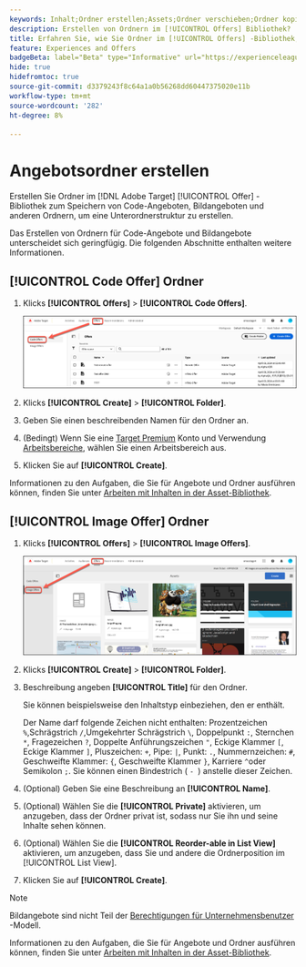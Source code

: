 ```yaml
---
keywords: Inhalt;Ordner erstellen;Assets;Ordner verschieben;Ordner kopieren;Ordner löschen;Ordner herunterladen;Ordner
description: Erstellen von Ordnern im [!UICONTROL Offers] Bibliothek?
title: Erfahren Sie, wie Sie Ordner im [!UICONTROL Offers] -Bibliothek, um Code- und Bildangebote sowie andere Ordner zu speichern.
feature: Experiences and Offers
badgeBeta: label="Beta" type="Informative" url="https://experienceleague.adobe.com/docs/target/using/introduction/intro.html?lang=de#beta newtab=true" tooltip="Was sind Beta-Funktionen in  [!DNL Adobe Target]?"
hide: true
hidefromtoc: true
source-git-commit: d3379243f8c64a1a0b56268dd60447375020e11b
workflow-type: tm+mt
source-wordcount: '282'
ht-degree: 8%

---
```


# Angebotsordner erstellen

Erstellen Sie Ordner im [!DNL Adobe Target] [!UICONTROL Offer] -Bibliothek zum Speichern von Code-Angeboten, Bildangeboten und anderen Ordnern, um eine Unterordnerstruktur zu erstellen.

Das Erstellen von Ordnern für Code-Angebote und Bildangebote unterscheidet sich geringfügig. Die folgenden Abschnitte enthalten weitere Informationen.

## [!UICONTROL Code Offer] Ordner

1. Klicks **[!UICONTROL Offers]** > **[!UICONTROL Code Offers]**.

   ![Registerkarte &quot;Code-Angebote&quot;](/help/main/c-experiences/c-manage-content/assets/code-offers-tab-new.png)

1. Klicks **[!UICONTROL Create]** > **[!UICONTROL Folder]**.

1. Geben Sie einen beschreibenden Namen für den Ordner an.

1. (Bedingt) Wenn Sie eine [Target Premium](/help/main/c-intro/intro.md#premium) Konto und Verwendung [Arbeitsbereiche](/help/main/administrating-target/c-user-management/property-channel/properties-overview.md##section_B82EB409B67C4D9D9D20CE30E48DB1DC), wählen Sie einen Arbeitsbereich aus.

1. Klicken Sie auf **[!UICONTROL Create]**.

Informationen zu den Aufgaben, die Sie für Angebote und Ordner ausführen können, finden Sie unter [Arbeiten mit Inhalten in der Asset-Bibliothek](/help/main/c-experiences/c-manage-content/assets-working.md).

## [!UICONTROL Image Offer] Ordner

1. Klicks **[!UICONTROL Offers]** > **[!UICONTROL Image Offers]**.

   ![Registerkarte &quot;Bildangebote&quot;](/help/main/c-experiences/c-manage-content/assets/image-offers-tab-new.png)

1. Klicks **[!UICONTROL Create]** > **[!UICONTROL Folder]**.
1. Beschreibung angeben **[!UICONTROL Title]** für den Ordner.

   Sie können beispielsweise den Inhaltstyp einbeziehen, den er enthält.

   Der Name darf folgende Zeichen nicht enthalten: Prozentzeichen `%`,Schrägstrich `/`,Umgekehrter Schrägstrich `\`, Doppelpunkt `:`, Sternchen `*`, Fragezeichen `?`, Doppelte Anführungszeichen `"`, Eckige Klammer `[`, Eckige Klammer `]`, Pluszeichen: `+`, Pipe: `|`, Punkt: `.`, Nummernzeichen: `#`, Geschweifte Klammer: `{`, Geschweifte Klammer `}`, Karriere `^`oder Semikolon `;`. Sie können einen Bindestrich ( `- `) anstelle dieser Zeichen.

1. (Optional) Geben Sie eine Beschreibung an **[!UICONTROL Name]**.
1. (Optional) Wählen Sie die **[!UICONTROL Private]** aktivieren, um anzugeben, dass der Ordner privat ist, sodass nur Sie ihn und seine Inhalte sehen können.

1. (Optional) Wählen Sie die **[!UICONTROL Reorder-able in List View]** aktivieren, um anzugeben, dass Sie und andere die Ordnerposition im [!UICONTROL List View].

1. Klicken Sie auf **[!UICONTROL Create]**.

>[!NOTE]
>
>Bildangebote sind nicht Teil der [Berechtigungen für Unternehmensbenutzer](/help/main/administrating-target/c-user-management/property-channel/property-channel.md) -Modell.

Informationen zu den Aufgaben, die Sie für Angebote und Ordner ausführen können, finden Sie unter [Arbeiten mit Inhalten in der Asset-Bibliothek](/help/main/c-experiences/c-manage-content/assets-working.md).